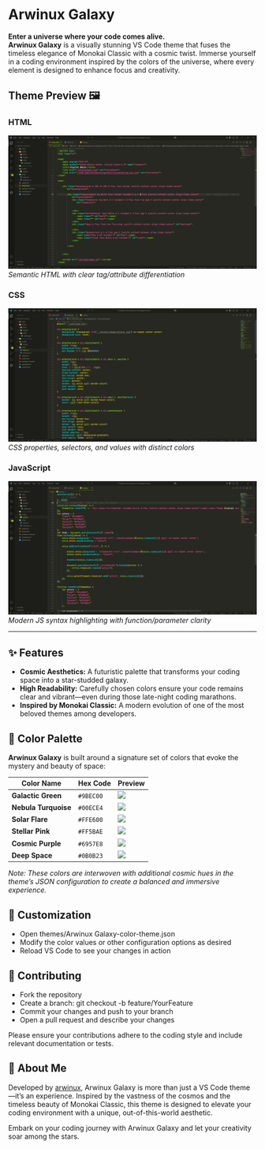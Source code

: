 # Arwinux Galaxy

**Enter a universe where your code comes alive.**  
**Arwinux Galaxy** is a visually stunning VS Code theme that fuses the timeless elegance of Monokai Classic with a cosmic twist. Immerse yourself in a coding environment inspired by the colors of the universe, where every element is designed to enhance focus and creativity.

## Theme Preview 🖼️

### HTML
![HTML Preview](screenshots/html-preview.png)
*Semantic HTML with clear tag/attribute differentiation*

### CSS
![CSS Preview](screenshots/css-preview.png)
*CSS properties, selectors, and values with distinct colors*

### JavaScript
![JavaScript Preview](screenshots/js-preview.png)
*Modern JS syntax highlighting with function/parameter clarity*

---



## ✨ Features

- **Cosmic Aesthetics:** A futuristic palette that transforms your coding space into a star-studded galaxy.
- **High Readability:** Carefully chosen colors ensure your code remains clear and vibrant—even during those late-night coding marathons.
- **Inspired by Monokai Classic:** A modern evolution of one of the most beloved themes among developers.



## 🎨 Color Palette

**Arwinux Galaxy** is built around a signature set of colors that evoke the mystery and beauty of space:

| Color Name            | Hex Code   | Preview                                                                                     |
| --------------------- | ---------- | ------------------------------------------------------------------------------------------- |
| **Galactic Green**    | `#9BEC00`  | ![](https://img.shields.io/badge/-%239BEC00.svg?color=9BEC00&style=for-the-badge) |
| **Nebula Turquoise**  | `#00ECE4`  | ![](https://img.shields.io/badge/-%2300ECE4.svg?color=00ECE4&style=for-the-badge) |
| **Solar Flare**       | `#FFE600`  | ![](https://img.shields.io/badge/-%23FFE600.svg?color=FFE600&style=for-the-badge) |
| **Stellar Pink**      | `#FF5BAE`  | ![](https://img.shields.io/badge/-%23FF5BAE.svg?color=FF5BAE&style=for-the-badge) |
| **Cosmic Purple**     | `#6957E8`  | ![](https://img.shields.io/badge/-%236957E8.svg?color=6957E8&style=for-the-badge) |
| **Deep Space**        | `#0B0B23`  | ![](https://img.shields.io/badge/-%230B0B23.svg?color=0B0B23&style=for-the-badge) |


*Note: These colors are interwoven with additional cosmic hues in the theme’s JSON configuration to create a balanced and immersive experience.*

## 🎨 Customization
- Open themes/Arwinux Galaxy-color-theme.json
- Modify the color values or other configuration options as desired
- Reload VS Code to see your changes in action


## 🤝 Contributing
- Fork the repository
- Create a branch: git checkout -b feature/YourFeature
- Commit your changes and push to your branch
- Open a pull request and describe your changes

Please ensure your contributions adhere to the coding style and include relevant documentation or tests.

## 👤 About Me

Developed by [arwinux](https://github.com/arwinux), Arwinux Galaxy is more than just a VS Code theme—it’s an experience. Inspired by the vastness of the cosmos and the timeless beauty of Monokai Classic, this theme is designed to elevate your coding environment with a unique, out-of-this-world aesthetic.

Embark on your coding journey with Arwinux Galaxy and let your creativity soar among the stars.
